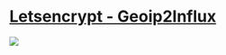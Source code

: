 # [Letsencrypt - Geoip2Influx](https://github.com/gilbN/lsio-docker-mods/tree/master/letsencrypt/geoip2-nginx-stats)

![](https://i.imgur.com/fYyPIZ2.png)
